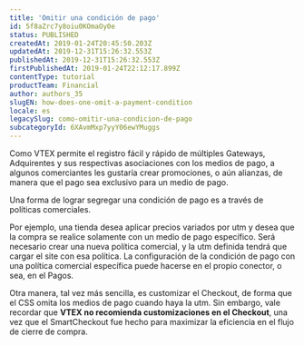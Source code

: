 ```yaml
---
title: 'Omitir una condición de pago'
id: 5f8aZrc7y8oiu0KOmaOy0e
status: PUBLISHED
createdAt: 2019-01-24T20:45:50.203Z
updatedAt: 2019-12-31T15:26:32.553Z
publishedAt: 2019-12-31T15:26:32.553Z
firstPublishedAt: 2019-01-24T22:12:17.899Z
contentType: tutorial
productTeam: Financial
author: authors_35
slugEN: how-does-one-omit-a-payment-condition
locale: es
legacySlug: como-omitir-una-condicion-de-pago
subcategoryId: 6XAvmMxp7yyY06ewYMuggs
---
```


Como VTEX permite el registro fácil y rápido de múltiples Gateways, Adquirentes y sus respectivas asociaciones con los medios de pago, a algunos comerciantes les gustaría crear promociones, o aún alianzas, de manera que el pago sea exclusivo para un medio de pago.

Una forma de lograr segregar una condición de pago es a través de políticas comerciales.

Por ejemplo, una tienda desea aplicar precios variados por utm y desea que la compra se realice solamente con un medio de pago específico. Será necesario crear una nueva política comercial, y la utm definida tendrá que cargar el site con esa política. La configuración de la condición de pago con una política comercial específica puede hacerse en el propio conector, o sea, en el Pagos.

Otra manera, tal vez más sencilla, es customizar el Checkout, de forma que el CSS omita los medios de pago cuando haya la utm. Sin embargo, vale recordar que __VTEX no recomienda customizaciones en el Checkout__, una vez que el SmartCheckout fue hecho para maximizar la eficiencia en el flujo de cierre de compra.
